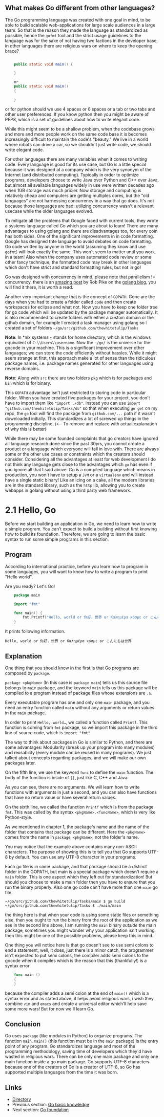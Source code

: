 ## What makes Go different from other languages?

The Go programming language was created with one goal in mind, to be able to build scalable web-applications for large scale audiences in a large team. So that is the reason they made the language as standardized as possible, hence the `gofmt` tool and the strict usage guidelines to the language was for the sake of not having two factions in the developer base, in other languages there are religious wars on where to keep the opening brace?
```java

    public static void main() {

    }

    or
    public static void main()
    {

    }
```    
or for python should we use 4 spaces or 6 spaces or a tab or two tabs and other user preferences. If you know python then you might be aware of PEP8, which is a set of guidelines about how to write elegant code. 

While this might seem to be a shallow problem, when the codebase grows and more and more people work on the same code base it is becomes increasingly difficult to maintain the code's "beauty." We live in a world where robots can drive a car, so we shouldn't just write code, we should write elegant code.

For other languages there are many variables when it comes to writing code. Every language is good for its use case, but Go is a little special because it was designed at a company which is the very synonym of the Internet (and distributed computing). Typically in order to optimize programs, developers choose to write Java over Python and C++ over Java, but almost all available languages widely in use were written decades ago when 1GB storage was much pricier. Now storage and computing is relatively cheap and computers are getting multiples cores, but the "old languages" are not harnessing concurrency in a way that go does. It's not because those languages are  bad; utilizing concurrency wasn't a relevant usecase while the older languages evolved.

To mitigate all the problems that Google faced with current tools, they wrote a systems language called Go which you are about to learn! There are many advantages to using golang and there are disadvantages too, for every coin has both sides. One of the significant improvements in in code formatting. Google has designed thte language to avoid debates on code formatting. Go code written by anyone in the world (assuming they know and use `gofmt`) will look exactly the same. This won't seem to matter until you work in a team! Also when the company uses automated code review or some other fancy technique, the formatted code may break in other languages which don't have strict and standard formatting rules, but not in go!

Go was designed with concurrency in mind, please note that parallelism != concurrency, there is an [amazing post](https://blog.golang.org/concurrency-is-not-parallelism) by Rob Pike on the [golang blog](https://blog.golang.org/), you will find it there, it is worth a read.

Another very important change that is the concept of `GOPATH`. Gone are the days when you had to create a folder called `code` and then create workspaces for eclipse and what not. Now you have to keep one folder tree for go code which will be updated by the package manager automatically. It is also recommended to create folders with either a custom domain or the github domain, for example I created a task manager using golang so I created a set of folders
`~/go/src/github.com/thewhitetulip/Tasks` 

**Note:** In *nix systems `~` stands for home directory, which is the windows equivalent of `C:\\Users\\username`.
Now the `~/go/` is the universe for the gocode in your machine. This is a significant improvement over other languages; we can store the code efficiently without hassles. While it might seem strange at first, this approach make a lot of sense than the ridiculous package names, i.e. package names generated for other languages using reverse domains.

**Note:** Along with `src` there are two folders `pkg` which is for packages and `bin` which is for binary.

This `GOPATH` advantage isn't just restricted to storing code in particular folder. When you have created five packages for your project, you don't have to import them like `"import ./db"`. Instead you can use `import "github.com/thewhitetulip/Tasks/db"` so that when executing `go get` on my repo, the `go` tool will find the package from `github.com/...` path if it wasn't downloaded initially. This standardizes a lot of screwed up things in the programming discipline. (<-- To remove and replace with actual explanation of why this is better)

While there may be some founded complaints that go creators have ignored all language research done since the past 30yrs, you cannot create a product or a language which everyone will fall in love with. There are always some or the other use cases or constraints which the creators should consider. Considering all the advantages at least for web development I do not think any language gets close to the advantages which `go` has even if you ignore all that I said above. Go is a compiled language which means in production, you won't have to setup a `JVM` or a `virtualenv` and will instead have a single static binary! Like an icing on a cake, all the modern libraries are in the standard library, such as the `http` lib, allowing you to create webapps in golang without using a third party web framework.

# 2.1 Hello, Go

Before we start building an application in Go, we need to learn how to write a simple program. You can't expect to build a building without first knowing how to build its foundation. Therefore, we are going to learn the basic syntax to run some simple programs in this section.

## Program

According to international practice, before you learn how to program in some languages, you will want to know how to write a program to print "Hello world".

Are you ready? Let's Go!
```Go
	package main

	import "fmt"

	func main() {
		fmt.Printf("Hello, world or 你好，世界 or Καλημέρα κόσμε or こんにちは世界\n")
	}
```
It prints following information.

	Hello, world or 你好，世界 or Καλημέρα κόσμε or こんにちは世界

## Explanation

One thing that you should know in the first is that Go programs are composed by `package`.

`package <pkgName>` (In this case is `package main`) tells us this source file belongs to `main` package, and the keyword `main` tells us this package will be compiled to a program instead of package files whose extensions are `.a`.

Every executable program has one and only one `main` package, and you need an entry function called `main` without any arguments or return values in the `main` package.

In order to print `Hello, world…`, we called a function called `Printf`. This function is coming from `fmt` package, so we import this package in the third line of source code, which is `import "fmt"`

The way to think about packages in Go is similar to Python, and there are some advantages: Modularity (break up your program into many modules) and reusability (every module can be reused in many programs). We just talked about concepts regarding packages, and we will make our own packages later.

On the fifth line, we use the keyword `func` to define the `main` function. The body of the function is inside of `{}`, just like C, C++ and Java.

As you can see, there are no arguments. We will learn how to write functions with arguments in just a second, and you can also have functions that have no return value or have several return values.

On the sixth line, we called the function `Printf` which is from the package `fmt`. This was called by the syntax `<pkgName>.<funcName>`, which is very like Python-style.

As we mentioned in chapter 1, the package's name and the name of the folder that contains that package can be different. Here the `<pkgName>` comes from the name in `package <pkgName>`, not the folder's name.

You may notice that the example above contains many non-ASCII characters. The purpose of showing this is to tell you that Go supports UTF-8 by default. You can use any UTF-8 character in your programs.

Each go file is in some package, and that package should be a distinct folder in the GOPATH, but main is a special package which doesn't require a `main` folder. This is one aspect which they left out for standardization! But should you choose to make a main folder then you have to ensure that you run the binary properly. Also one go code can't have more than one `main` go file.

`~/go/src/github.com/thewhitetulip/Tasks/main $ go build`
`~/go/src/github.com/thewhitetulip/Tasks $ ./main/main`

the thing here is that when your code is using some static files or something else, then you ought to run the binary from the root of the application as we see in the second line above, I am running the `main` binary *outside* the main package, sometimes you might wonder why your application isn't working then this might be one of the possible problems, please keep this in mind.

One thing you will notice here is that go doesn't see to use semi colons to end a statement, well, it does, just there is a minor catch, the programmer isn't expected to put semi colons, the compiler adds semi colons to the gocode when it compiles which is the reason that this (thankfully!) is a syntax error
```Go
    func main ()
    {
    }
```    
because the compiler adds a semi colon at the end of `main()` which is a syntax error and as stated above, it helps avoid religious wars, i wish they combine `vim` and `emacs` and create a universal editor which'll help save some more wars! But for now we'll learn Go.

## Conclusion

Go uses `package` (like modules in Python) to organize programs. The function `main.main()` (this function must be in the `main` package) is the entry point of any program. Go standardizes language and most of the programming methodology, saving time of developers which they'd have wasted in religious wars. There can be only one main package and only one main function inside a go main package. Go supports UTF-8 characters because one of the creators of Go is a creator of UTF-8, so Go has supported multiple languages from the time it was born.

## Links

- [Directory](preface.md)
- Previous section: [Go basic knowledge](02.0.md)
- Next section: [Go foundation](02.2.md)
